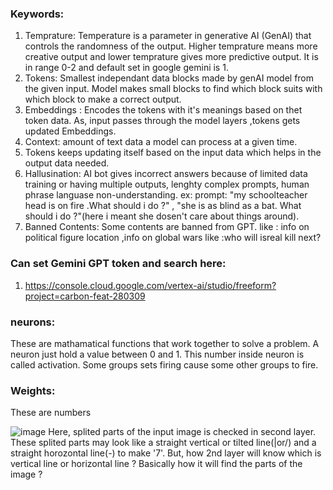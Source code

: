 ### Keywords: 
1. Temprature: Temperature is a parameter in generative AI (GenAI) that controls the randomness of the output. Higher temprature means more creative output and lower temprature gives more predictive output. It is in range 0-2 and default set in google gemini is 1. 
2. Tokens: Smallest independant data blocks made by genAI model from the given input. Model makes small blocks to find which block suits with which block to make a correct output.
3. Embeddings : Encodes the tokens with it's meanings based on thet token data. As, input passes through the model layers ,tokens gets updated Embeddings.
4. Context: amount of text data a model can process at a given time.
5. Tokens keeps updating itself based on the input data which helps in the output data needed.
6. Hallusination: AI bot gives incorrect answers because of limited data training or having multiple outputs, lenghty complex prompts, human phrase languase non-understanding. ex: prompt: "my schoolteacher head is on fire .What should i do ?"  ,  "she is as blind as a bat. What should i do ?"(here i meant she dosen't care about things around).
7. Banned Contents: Some contents are banned from GPT. like : info on political figure location ,info on global wars like :who will isreal kill next?   

### Can set Gemini GPT token and search here: 
1. https://console.cloud.google.com/vertex-ai/studio/freeform?project=carbon-feat-280309

### neurons: 
These are mathamatical functions that work together to solve a problem. A neuron just hold a value between 0 and 1. This number inside neuron is called activation. Some groups sets firing cause some other groups to fire. 

### Weights: 
These are numbers  

![image](https://github.com/user-attachments/assets/566eadae-4a26-4cee-be07-88b8209186ef)
Here, splited parts of the input image is checked in second layer. These splited parts may look like a straight vertical or tilted line(|or/) and a straight horozontal line(-) to make '7'. 
But, how 2nd layer will know which is vertical line or horizontal line ? Basically how it will find the parts of the image ? 

